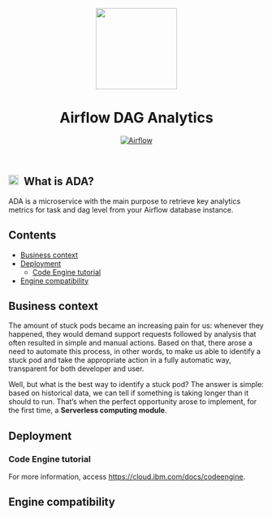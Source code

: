 <p align="center">
    <img src="https://media.github.ibm.com/user/376942/files/7bb5fe80-231a-11ed-8440-8c14e1e3c289" height="160">
    <h1 align="center">Airflow DAG Analytics</h1>
</p>

<p align="center">
  <a href="https://airflow.apache.org/">
    <img alt="Airflow" src="https://img.shields.io/static/v1?label=MADE+FOR&message=AIRFLOW&color=017CEE&logo=Apache+Airflow" />
  </a>
</p>

<br>

<h2><img height="20" src="https://media.github.ibm.com/user/376942/files/ebc48480-231a-11ed-8b70-30e2b8893504">&nbsp;&nbsp;What is ADA?</h2>

ADA is a microservice with the main purpose to retrieve key analytics metrics for task and dag level from your Airflow database instance.


<h2>Contents</h2>

- [Business context](#business-context)
- [Deployment](#deployment)
	- [Code Engine tutorial](#code-engine-tutorial)
- [Engine compatibility](#engine-compatibility)

<h2>Business context</h2>

The amount of stuck pods became an increasing pain for us: whenever they happened, they would demand support requests followed by analysis that often resulted in simple and manual actions. Based on that, there arose a need to automate this process, in other words, to make us able to identify a stuck pod and take the appropriate action in a fully automatic way, transparent for both developer and user.

Well, but what is the best way to identify a stuck pod? The answer is simple: based on historical data, we can tell if something is taking longer than it should to run. That’s when the perfect opportunity arose to implement, for the first time, a **Serverless computing module**.

<h2>Deployment</h2>

<h3>Code Engine tutorial</h3>

For more information, access https://cloud.ibm.com/docs/codeengine.

<h2>Engine compatibility</h2>